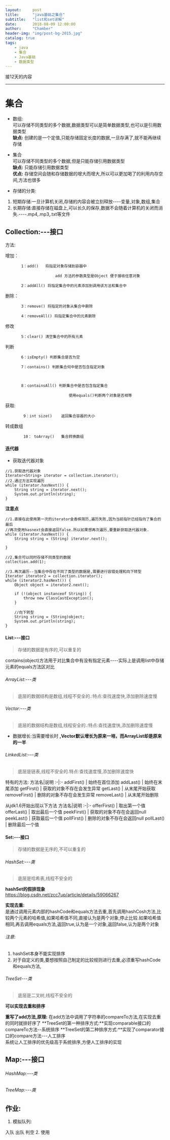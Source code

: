 ```yaml
---
layout:     post
title:      "java基础之集合"
subtitle:   "list和set详解"
date:       2018-08-09 12:00:00
author:     "Chamber"
header-img: "img/post-bg-2015.jpg"
catalog: true
tags:
    - java
    - 集合
    - Java基础
    - 数据类型
---
```

接12天的内容

---

# 集合
- 数组:<br>
可以存储不同类型的多个数据,数据类型可以是简单数据类型,也可以是引用数据类型<br>
**缺点:**   创建的是一个定值,只能存储固定长度的数据,一旦存满了,就不能再继续存储
- 集合<br>
可以存储不同类型的多个数据,但是只能存储引用数据类型<br>
**缺点:** 只能存储引用数据类型<br>
**优点:** 存储空间会随和存储数据的增大而增大,所以可以更加喝了的利用内存空间,方法也很多

- 存储的分类:
1. 短期存储:一旦计算机关闭,存储的内容会被立刻释放----变量,对象,数组,集合
2. 长期存储:直接存储在磁盘上,可以长久的保存,数据不会随着计算机的关闭而消失.----.mp4,.mp3,.txt等文件

## Collection:---接口
方法:

增加：
```
       1：add()   将指定对象存储到容器中

                      add 方法的参数类型是Object 便于接收任意对象

       2：addAll() 将指定集合中的元素添加到调用该方法和集合中
```
删除：
```
       3：remove() 将指定的对象从集合中删除

       4：removeAll() 将指定集合中的元素删除
```
修改
```
       5：clear() 清空集合中的所有元素
```
判断
```
       6：isEmpty() 判断集合是否为空

       7：contains() 判断集合何中是否包含指定对象

           

       8：containsAll() 判断集合中是否包含指定集合

                            使用equals()判断两个对象是否相等 
```

获取:  
```
        9：int size()    返回集合容器的大小
```

转成数组
```
        10： toArray()   集合转换数组
```

#### 迭代器

- 获取迭代器对象
```
//1.获取迭代器对象
Iterator<String> iterator = collection.iterator();
//2.通过方法实现遍历
while (iterator.hasNext()) {
	String string = iterator.next();
	System.out.println(string);
}
```

**注意点**

```
//1.直接在此使用第一次的iterator金香槟简历,遍历失败,因为当前指针已经指向了集合的最后
//再次使用hasnext会直接返回false.所以如果想再次遍历,要重新获取迭代器对象.
while (iterator.hasNext()) {
	String string = (String) iterator.next();
	
}

//2.集合可以同时存储不同类型的数据
collection.add(1);

//3.再次遍历--当集合中存在不同了类型的数据是,需要进行容错处理和向下转型
Iterator iterator2 = collection.iterator();
while (iterator2.hasNext()) {
	Object object = iterator2.next();
	
	if (!(object instanceof String)) {
		throw new ClassCastException();
	}
	
	//向下转型
	String string = (String)object;
	System.out.println(string);
}
```

#### List:---接口

> 存储的数据是有序的,可以重复的

contains(object)方法用于对比集合中有没有指定元素----实际上是调用list中存储元素的equals方法区对比


###### ArrayList:---类

> 底层的数据结构是数组,线程不安全的.:特点:查找速度快,添加删除速度慢

###### Vector:---类

> 底层的数据结构是数组,线程安全的.:特点:查找速度快,添加删除速度慢

- 数据增长:当需要增长时 **,Vector默认增长为原来一培，而ArrayList却是原来的一半** 

###### LinkedList:---类

> 底层是链表,线程不安全的.特点:查找速度慢,添加删除速度快

特有的方法:
方法名|说明
:-|:-
addFirst() | 始终在首位添加
addLast() | 始终在末尾添加
getFirst() | 获取的对象不存在会发生异常
getLast() | 从末尾开始获取
removeFirst() | 删除的对象不存在会发生异常
removeLast() | 从末尾开始删除

从jdk1.6开始出现以下方法
方法名|说明
:-|:-
offerFirst() | 取出第一个值
offerLast() |  取出最后一个值
peekFirst() |  获取的对象不存在会返回null
peekLast() | 获取最后一个值
pollFirst() |  删除的对象不存在会返回null
pollLast() | 删除最后一个值


#### Set:---接口

> 存储的数据是无序的,不可以重复的

###### HashSet:---类

> 底层是哈希表,线程不安全的

**hashSet的假排现象**<br>
https://blog.csdn.net/zcc7up/article/details/59066267

**实现去重:**<br>
是通过调用元素内部的hashCode和equals方法去重,首先调用hashCosh方法,比较两个元素的哈希值,如果哈希值不同,直接认为是两个对象,停止比较.如果哈希值相同,再去调用equals方法,返回true,认为是一个对象,返回false,认为是两个对象

###### 注意:
1. hashSet本身不能实现排序
2. 对于自定义的类,要想按照自己制定的比较规则进行去重,必须重写hashCode和equals方法,

###### TreeSet---类

>底层是二叉树,线程不安全的

**可以实现去重和排序**

**重写了add方法,原理:**
在add方法中调用了字符串的compareTo方法,在实现去重的同时就排好序了
**TreeSet的第一种排序方式:**实现comparable接口的compareTo方法--系统排序
**TreeSet的第二种排序方式:**实现了comparator接口的compare方法---人工排序<br>
系统让人工排序的优先级高于系统排序,方便人工排序的实现

## Map:---接口

###### HashMap:---类

###### TreeMap:---类



## 作业:
1. 模拟队列:

入队
出队
判空
2. 使用
